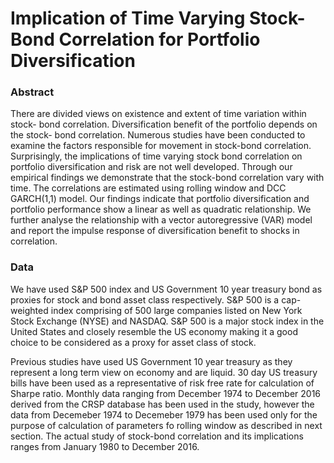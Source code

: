 # Implication of Time Varying Stock-Bond Correlation for Portfolio Diversification

### Abstract
There are divided views on existence and extent of time variation within stock-
bond correlation. Diversification benefit of the portfolio depends on the stock-
bond correlation. Numerous studies have been conducted to examine the factors
responsible for movement in stock-bond correlation. Surprisingly, the implications
of time varying stock bond correlation on portfolio diversification and risk are not
well developed. Through our empirical findings we demonstrate that the stock-bond
correlation vary with time. The correlations are estimated using rolling window and
DCC GARCH(1,1) model. Our findings indicate that portfolio diversification and
portfolio performance show a linear as well as quadratic relationship. We further
analyse the relationship with a vector autoregressive (VAR) model and report the
impulse response of diversification benefit to shocks in correlation.

### Data
We have used S&P 500 index and US Government 10 year treasury bond as proxies for
stock and bond asset class respectively. S&P 500 is a cap-weighted index comprising of
500 large companies listed on New York Stock Exchange (NYSE) and NASDAQ. S&P 500
is a major stock index in the United States and closely resemble the US economy making
it a good choice to be considered as a proxy for asset class of stock.

Previous studies have used US Government 10 year treasury as they represent a long term view
on economy and are liquid. 30 day US treasury bills have been used as a representative
of risk free rate for calculation of Sharpe ratio.
Monthly data ranging from December 1974 to December 2016 derived from the CRSP
database has been used in the study, however the data from Decemeber 1974 to Decemeber
1979 has been used only for the purpose of calculation of parameters fo rolling window as
described in next section. The actual study of stock-bond correlation and its implications
ranges from January 1980 to December 2016.
